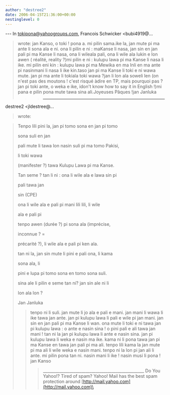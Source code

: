 ```yaml
---
author: "destree2"
date: 2006-04-15T21:36:00+00:00
nestinglevel: 0
---
```

\---
 In [tokipona@yahoogroups.com](mailto://tokipona@yahoogroups.com), Francois Schwicker <bubi4919@...
>wrote:
jan Kanso, o toki !
>pona a. mi pilin sama.ike la, jan mute pi ma ante li sona ala e ni. ona li pilin e ni : maKanse li nasa, jan sin en jan pali pi ma Kanse li nasa, ona li wileala pali, ona li wile ala lukin e lon awen ( réalité, reality ?)mi pilin e ni : kulupu lawa pi ma Kanse li nasa li ike. mi pilin eni kin : kulupu lawa pi ma Mewika en ma Inli en ma ante pi nasinmani li nasa li ike kin.taso jan pi ma Kanse li toki e ni wawa mute. jan pi ma ante li tokiala toki wawa ?jan li lon ala soweli len (on n'est pas des moutons ! c'est risqué àdire en TP, mais pourquoi pas ? jan pi toki ante, o weka e ike, idon't know how to say it in English !)mi pana e pilin pona mute tawa sina ali.Joyeuses Pâques !jan Janluka
>>> ---
 destree2 <jldestree@...
> wrote:

>> 
>>> 
>> 
> Tenpo lili pini la, jan pi tomo sona en jan pi tomo
> 
> sona suli en jan
> 
> pali mute li tawa lon nasin suli pi ma tomo Pakisi,
> 
> li toki wawa
> 
> (manifester ?) tawa Kulupu Lawa pi ma Kanse.
> 
> Tan seme ? tan li ni : ona li wile ala e lawa sin pi
> 
> pali tawa jan
> 
> sin (CPE)
> 
> ona li wile ala e pali pi mani lili lili, li wile
> 
> ala e pali pi
> 
> tenpo awen (durée ?) pi sona ala (imprécise,
> 
> inconnue ? =
> 
> précarité ?), li wile ala e pali pi ken ala.
> 
> tan ni la, jan sin mute li pini e pali ona, li kama
> 
> sona ala, li
> 
> pini e lupa pi tomo sona en tomo sona suli.
> 
>> 
> sina ale li pilin e seme tan ni? jan sin ale ni li
> 
> lon ala lon ?
>> 
>> 
> Jan Janluka
>> tenpo ni li suli. jan mute li jo ala e pali e mani.
> jan mani li wawa li ike tawa jan ante. jan pi kulupu
> lawa li pali e wile pi jan mani.
>> jan sin en jan pali pi ma Kanse li wan. ona mute li
> toki e ni tawa jan pi kulupu lawa : o ante e nasin
> sina ! o pini pali e ali tawa jan mani !
>> tan ni la jan pi kulupu lawa li ante e nasin sina. jan
> pi kulupu lawa li weka e nasin ma ike.
>> kama ni li pona tawa jan pi ma Kanse en tawa jan pali
> pi ma ali.
>> tenpo lili kama la jan mute pi ma ali li wile weka e
> nasin mani. tenpo ni la lon pi jan ali li ante. mi
> pilin pona tan ni.
>> nasin mani li ike !
>> nasin musi li pona !
>> jan Kanso
>>> \_\_\_\_\_\_\_\_\_\_\_\_\_\_\_\_\_\_\_\_\_\_\_\_\_\_\_\_\_\_\_\_\_\_\_\_\_\_\_\_\_\_\_\_\_\_\_\_\_\_
> Do You Yahoo!?
> Tired of spam? Yahoo! Mail has the best spam protection around
> [http://mail.yahoo.com](http://mail.yahoo.com)\
>